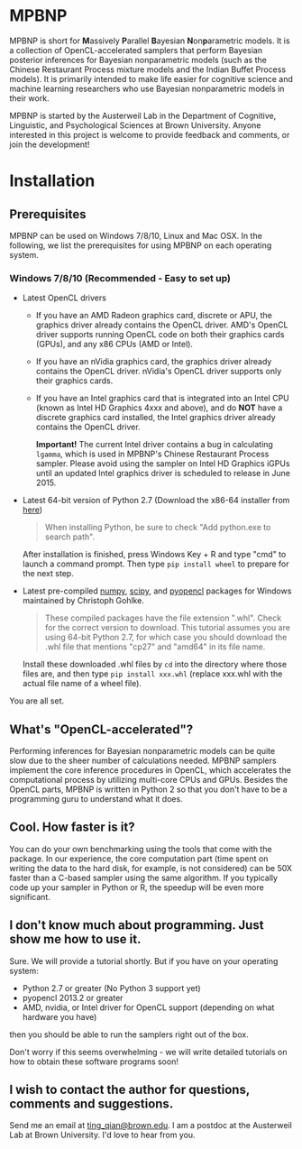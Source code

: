 MPBNP
=====

MPBNP is short for **M**assively **P**arallel **B**ayesian **N**on**p**arametric models. It is a collection of OpenCL-accelerated samplers that perform Bayesian posterior inferences for Bayesian nonparametric models (such as the Chinese Restaurant Process mixture models and the Indian Buffet Process models). It is primarily intended to make life easier for cognitive science and machine learning researchers who use Bayesian nonparametric models in their work.

MPBNP is started by the Austerweil Lab in the Department of Cognitive, Linguistic, and Psychological Sciences at Brown University. Anyone interested in this project is welcome to provide feedback and comments, or join the development!


# Installation #

## Prerequisites ##

MPBNP can be used on Windows 7/8/10, Linux and Mac OSX. In the following, we list the prerequisites for using MPBNP on each operating system.

### Windows 7/8/10 (Recommended - Easy to set up) ###

* Latest OpenCL drivers

  * If you have an AMD Radeon graphics card, discrete or APU, the graphics driver already contains the OpenCL driver. AMD's OpenCL driver supports running OpenCL code on both their graphics cards (GPUs), and any x86 CPUs (AMD or Intel).
  * If you have an nVidia graphics card, the graphics driver already contains the OpenCL driver. nVidia's OpenCL driver supports only their graphics cards.
  * If you have an Intel graphics card that is integrated into an Intel CPU (known as Intel HD Graphics 4xxx and above), and do **NOT** have a discrete graphics card installed, the Intel graphics driver already contains the OpenCL driver. 

    **Important!** The current Intel driver contains a bug in calculating ``lgamma``, which is used in MPBNP's Chinese Restaurant Process sampler. Please avoid using the sampler on Intel HD Graphics iGPUs until an updated Intel graphics driver is scheduled to release in June 2015.

* Latest 64-bit version of Python 2.7 (Download the x86-64 installer from [here](https://www.python.org/downloads/release/python-279/))

  > When installing Python, be sure to check "Add python.exe to search path".

  After installation is finished, press Windows Key + R and type "cmd" to launch a command prompt. Then type `pip install wheel` to prepare for the next step.

* Latest pre-compiled [numpy](http://www.lfd.uci.edu/~gohlke/pythonlibs/#numpy), [scipy](http://www.lfd.uci.edu/~gohlke/pythonlibs/#scipy), and [pyopencl](http://www.lfd.uci.edu/~gohlke/pythonlibs/#pyopencl) packages for Windows maintained by Christoph Gohlke.

  > These compiled packages have the file extension ".whl". Check for the correct version to download. This tutorial assumes you are using 64-bit Python 2.7, for which case you should download the .whl file that mentions "cp27" and "amd64" in its file name.

  Install these downloaded .whl files by ``cd`` into the directory where those files are, and then type ``pip install xxx.whl`` (replace xxx.whl with the actual file name of a wheel file).

You are all set.

What's "OpenCL-accelerated"?
---
Performing inferences for Bayesian nonparametric models can be quite slow due to the sheer number of calculations needed. MPBNP samplers implement the core inference procedures in OpenCL, which accelerates the computational process by utilizing multi-core CPUs and GPUs. Besides the OpenCL parts, MPBNP is  written in Python 2 so that you don't have to be a programming guru to understand what it does.

Cool. How faster is it?
---
You can do your own benchmarking using the tools that come with the package. In our experience, the core computation part (time spent on writing the data to the hard disk, for example, is not considered) can be 50X faster than a C-based sampler using the same algorithm. If you typically code up your sampler in Python or R, the speedup will be even more significant.

I don't know much about programming. Just show me how to use it.
---
Sure. We will provide a tutorial shortly. But if you have on your operating system:

* Python 2.7 or greater (No Python 3 support yet)
* pyopencl 2013.2 or greater
* AMD, nvidia, or Intel driver for OpenCL support (depending on what hardware you have)

then you should be able to run the samplers right out of the box. 

Don't worry if this seems overwhelming - we will write detailed tutorials on how to obtain these software programs soon!

I wish to contact the author for questions, comments and suggestions.
---
Send me an email at ting_qian@brown.edu. I am a postdoc at the Austerweil Lab at Brown University. I'd love to hear from you.
